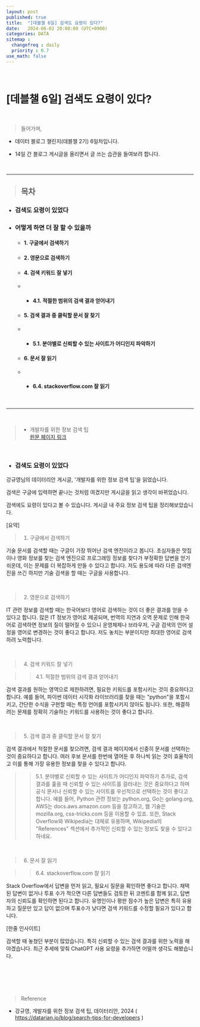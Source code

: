 ```yaml
---
layout: post
published: true
title:  "[데블챌 6일] 검색도 요령이 있다?"
date:   2024-06-02 20:00:00 (UTC+0900)
categories: DATA
sitemap :
  changefreq : daily
  priority : 0.7
use_math: false
---
```



<br />


# [데블챌 6일] 검색도 요령이 있다?



<br />

> 들어가며,

- 데이터 블로그 챌린지(데블챌 2기) 6일차입니다.

- 14일 간 블로그 게시글을 올리면서 글 쓰는 습관을 들여보려 합니다.

<br />

----

> ## 목차

* ### 검색도 요령이 있었다

* ### 어떻게 하면 더 잘 할 수 있을까
  * #### 1. 구글에서 검색하기
  * #### 2. 영문으로 검색하기
  * #### 4. 검색 키워드 잘 넣기
  * * #### 4.1. 적절한 범위의 검색 결과 얻어내기
  * #### 5. 검색 결과 중 클릭할 문서 잘 찾기
  * * #### 5.1. 분야별로 신뢰할 수 있는 사이트가 어디인지 파악하기
  * #### 6. 문서 잘 읽기
  * * #### 6.4. stackoverflow.com 잘 읽기
  
<br />

----

<br />

> - 개발자를 위한 정보 검색 팁 <br /> <A href = 'https://datarian.io/blog/search-tips-for-developers' > 원문 페이지 링크 </A>

<br />

* ### 검색도 요령이 있었다

강규영님의 데이터리안 게시글, '개발자를 위한 정보 검색 팁'을 읽었습니다. 

검색은 구글에 입력하면 끝나는 것처럼 여겼지만 게시글을 읽고 생각이 바뀌었습니다.

검색에도 요령이 있다고 볼 수 있습니다. 게시글 내 주요 정보 검색 팁을 정리해보았습니다.

[요약]

> 1. 구글에서 검색하기

기술 문서를 검색할 때는 구글이 가장 뛰어난 검색 엔진이라고 봅니다. 초심자들은 맛집이나 영화 정보를 찾는 검색 엔진으로 프로그래밍 정보를 찾다가 부정확한 답변을 얻기 쉬운데, 이는 문제를 더 복잡하게 만들 수 있다고 합니다. 저도 용도에 따라 다른 검색엔진을 쓰긴 하지만 기술 검색을 할 때는 구글을 사용합니다.

<br />

> 2. 영문으로 검색하기

IT 관련 정보를 검색할 때는 한국어보다 영어로 검색하는 것이 더 좋은 결과를 얻을 수 있다고 합니다. 많은 IT 정보가 영어로 제공되며, 번역의 지연과 오역 문제로 인해 한국어로 검색하면 정보의 질이 떨어질 수 있으니 운영체제나 브라우저, 구글 검색의 언어 설정을 영어로 변경하는 것이 좋다고 합니다. 저도 놓치는 부분이지만 최대한 영어로 검색하려 노력합니다.

<br />

> 4. 검색 키워드 잘 넣기

>>  4.1. 적절한 범위의 검색 결과 얻어내기

검색 결과를 원하는 영역으로 제한하려면, 필요한 키워드를 포함시키는 것이 중요하다고 합니다. 예를 들어, 파이썬 데이터 시각화 라이브러리를 찾을 때는 "python"을 포함시키고, 간단한 수식을 구현할 때는 특정 언어를 포함시키지 않아도 됩니다. 또한, 해결하려는 문제를 정확히 기술하는 키워드를 사용하는 것이 좋다고 합니다. 

<br />

> 5. 검색 결과 중 클릭할 문서 잘 찾기

검색 결과에서 적절한 문서를 찾으려면, 검색 결과 페이지에서 신중히 문서를 선택하는 것이 중요하다고 합니다. 여러 후보 문서를 한번에 열어둔 후 하나씩 읽는 것이 효율적이고 이를 통해 가장 유용한 정보를 찾을 수 있다고 합니다. 


> > 5.1. 분야별로 신뢰할 수 있는 사이트가 어디인지 파악하기
추가로, 검색 결과를 훑을 때 신뢰할 수 있는 사이트를 걸러내는 것은 중요하다고 하며 공식 문서나 신뢰할 수 있는 사이트를 우선적으로 선택하는 것이 좋다고 합니다. 예를 들어, Python 관련 정보는 python.org, Go는 golang.org, AWS는 docs.aws.amazon.com 등을 참고하고, 웹 기술은 mozilla.org, css-tricks.com 등을 이용할 수 있죠. 또한, Stack Overflow와 Wikipedia는 대체로 유용하며, Wikipedia의 "References" 섹션에서 추가적인 신뢰할 수 있는 정보도 찾을 수 있다고 하네요.

<br />

> 6. 문서 잘 읽기

> > 6.4. stackoverflow.com 잘 읽기

Stack Overflow에서 답변을 먼저 읽고, 필요시 질문을 확인하면 좋다고 합니다. 채택된 답변이 없거나 투표 수가 적으면 다른 답변들도 검토한 뒤 코멘트를 함께 읽고, 답변자의 신뢰도를 확인하면 된다고 합니다. 유명인이나 평판 점수가 높은 답변은 특히 유용하고 질문만 있고 답이 없으며 투표수가 낮다면 검색 키워드를 수정할 필요가 있다고 합니다.



[한줄 인사이트]

검색할 때 놓쳤던 부분이 많았습니다. 특히 신뢰할 수 있는 검색 결과를 위한 노력을 해야겠습니다. 최근 추세에 맞춰 ChatGPT 사용 요령을 추가하면 어떨까 생각도 해봤습니다.

<br />




<br />
<br />
<br />

> Reference
- 강규영, 개발자를 위한 정보 검색 팁, 데이터리안, 2024 (<A href = 'https://datarian.io/blog/search-tips-for-developers' >  https://datarian.io/blog/search-tips-for-developers </A>)